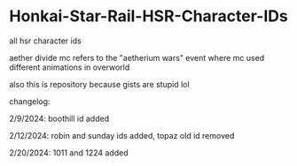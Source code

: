 # Honkai-Star-Rail-HSR-Character-IDs
all hsr character ids

aether divide mc refers to the "aetherium wars" event where mc used different animations in overworld

also this is repository because gists are stupid lol

changelog:

2/9/2024: boothill id added

2/12/2024: robin and sunday ids added, topaz old id removed

2/20/2024: 1011 and 1224 added
